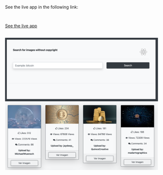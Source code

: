 See the live app in the following link:

<br>

<a href="https://search-images-adrian-gette.netlify.app/" style="margin: 0 auto;">See the live app</a>

<br>

<img src="https://github.com/adrianGette/search-images/blob/main/Captura1_searcher.png" alt="captura 1"/>

<br>

<img src="https://github.com/adrianGette/search-images/blob/main/Captura2_searcher.png" alt="captura 2"/>

<br>
